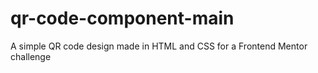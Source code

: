 # qr-code-component-main
 A simple QR code design made in HTML and CSS for a Frontend Mentor challenge

